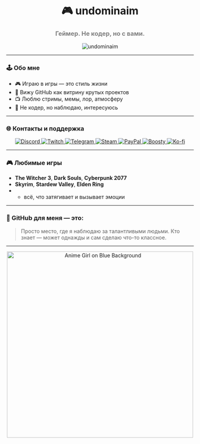 <h1 align="center">🎮 undominaim</h1>
<h3 align="center" style="color:gray;">Геймер. Не кодер, но с вами.</h3>

<p align="center">
  <img src="https://komarev.com/ghpvc/?username=undominaim&label=Просмотры+профиля&color=blueviolet&style=flat" alt="undominaim" />
</p>

---

### 🕹️ Обо мне

- 🎮 Играю в игры — это стиль жизни
- 💬 Вижу GitHub как витрину крутых проектов
- 📺 Люблю стримы, мемы, лор, атмосферу
- 🧠 Не кодер, но наблюдаю, интересуюсь

---

### 🌐 Контакты и поддержка

<p align="center">
  <!-- Discord -->
  <a href="https://discord.com/users/123456789012345678" target="_blank">
    <img src="https://img.shields.io/badge/Discord-5865F2?style=for-the-badge&logo=discord&logoColor=white" alt="Discord"/>
  </a>
  <!-- Twitch -->
  <a href="https://twitch.tv/undominaim" target="_blank">
    <img src="https://img.shields.io/badge/Twitch-9146FF?style=for-the-badge&logo=twitch&logoColor=white" alt="Twitch"/>
  </a>
  <!-- Telegram -->
  <a href="https://t.me/undominaim" target="_blank">
    <img src="https://img.shields.io/badge/Telegram-2CA5E0?style=for-the-badge&logo=telegram&logoColor=white" alt="Telegram"/>
  </a>
  <!-- Steam -->
  <a href="https://steamcommunity.com/id/undominaim" target="_blank">
    <img src="https://img.shields.io/badge/Steam-171A21?style=for-the-badge&logo=steam&logoColor=white" alt="Steam"/>
  </a>
  <!-- PayPal -->
  <a href="https://www.paypal.com/paypalme/undominaim" target="_blank">
    <img src="https://img.shields.io/badge/PayPal-00457C?style=for-the-badge&logo=paypal&logoColor=white" alt="PayPal"/>
  </a>
  <!-- Boosty -->
  <a href="https://boosty.to/undominaim" target="_blank">
    <img src="https://img.shields.io/badge/Boosty-FF5000?style=for-the-badge&logo=boosty&logoColor=white" alt="Boosty"/>
  </a>
  <!-- Ko-fi -->
  <a href="https://ko-fi.com/undominaim" target="_blank">
    <img src="https://img.shields.io/badge/Ko--fi-F16061?style=for-the-badge&logo=kofi&logoColor=white" alt="Ko-fi"/>
  </a>
</p>

---

### 🎮 Любимые игры

- **The Witcher 3**, **Dark Souls**, **Cyberpunk 2077**
- **Skyrim**, **Stardew Valley**, **Elden Ring**
- + всё, что затягивает и вызывает эмоции

---

### 🧠 GitHub для меня — это:

> Просто место, где я наблюдаю за талантливыми людьми. Кто знает — может однажды и сам сделаю что-то классное.

---

<p align="center">
  <img src="https://media.tenor.com/8FuOaD-1kJYAAAAC/emilia-smile.gif" alt="Anime Girl on Blue Background" width="500"/>
</p>
